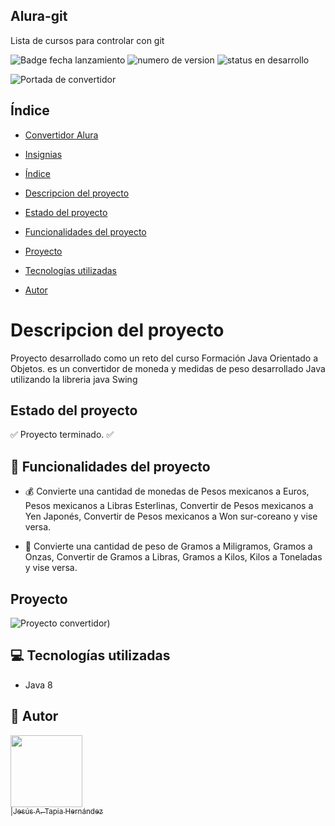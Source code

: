 ## Alura-git
Lista de cursos para controlar con git

![Badge fecha lanzamiento](https://img.shields.io/badge/release--date-marzo%202023-green)
![numero de version](https://img.shields.io/badge/Version-1.0.1-green)
![status en desarrollo](https://img.shields.io/badge/status-En%20desarrollo-green)

![Portada de convertidor](https://user-images.githubusercontent.com/114181242/226995454-81edcfed-a399-41d9-a357-098fd76bda5d.png)

## Índice

* [Convertidor Alura](#portada-de-convertidor)

* [Insignias](#insignias)

* [Índice](#índice)

* [Descripcion del proyecto](#descripción-del-proyecto)

* [Estado del proyecto](#Estado-del-proyecto)

* [Funcionalidades del proyecto](#Características-de-la-aplicación-y-demostración)

* [Proyecto](#acceso-proyecto)

* [Tecnologías utilizadas](#tecnologías-utilizadas)

* [Autor](#personas-desarrolladores)

## <h1>Descripcion del proyecto</h1>
Proyecto desarrollado como un reto del curso Formación Java Orientado a Objetos.
es un convertidor de moneda y medidas de peso desarrollado Java utilizando la libreria java Swing

## Estado del proyecto
:white_check_mark: Proyecto terminado. :white_check_mark:

## :triangular_ruler: Funcionalidades del proyecto

- :moneybag: Convierte una cantidad de monedas de Pesos mexicanos a Euros, Pesos mexicanos  a Libras Esterlinas, Convertir de Pesos mexicanos a Yen Japonés, Convertir de Pesos mexicanos a Won sur-coreano y vise versa.

- :bell: Convierte una cantidad de peso de Gramos a  Miligramos, Gramos a  Onzas, Convertir de Gramos a  Libras, Gramos a  Kilos, Kilos a  Toneladas y vise versa.

## Proyecto
![Proyecto convertidor)](https://user-images.githubusercontent.com/114181242/227081943-5832cfb6-62b2-4a9f-8878-867cc9683695.gif)

## :computer: Tecnologías utilizadas
* Java 8

## :busts_in_silhouette: Autor

[<img src="https://user-images.githubusercontent.com/114181242/227086323-8dd86df7-3b16-48f6-8fd0-6a34d93beba5.jpg" width=115><br><sub>|Jesús A. Tapia Hernández</sub>](https://github.com/TonyTapia/)


